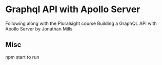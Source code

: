 # Graphql API with Apollo Server

Following along with the Pluralsight course Building a GraphQL API with Apollo Server by Jonathan Mills

## Misc

npm start to run